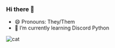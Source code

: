 ### Hi there 👋
- 😄 Pronouns: They/Them
- 🌱 I’m currently learning Discord Python

![cat](https://media.discordapp.net/attachments/791707373932118066/820724144583999558/image1.png?width=122&height=94)
<!--
**calicosoda/calicosoda** is a ✨ _special_ ✨ repository because its `README.md` (this file) appears on your GitHub profile.

Here are some ideas to get you started:

- 🔭 I’m currently working on ...
- 🌱 I’m currently learning ...
- 👯 I’m looking to collaborate on ...
- 🤔 I’m looking for help with ...
- 💬 Ask me about ...
- 📫 How to reach me: ...

- ⚡ Fun fact: ...
-->
